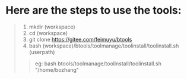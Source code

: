 # Here are the steps to use the tools:
> 1. mkdir (workspace)
> 2. cd (workspace)
> 3. git clone https://gitee.com/feimuyu/btools
> 4. bash (workspace)/btools/toolmanage/toolinstall/toolinstall.sh (userpath)
>> eg: bash btools/toolmanage/toolinstall/toolinstall.sh "/home/bozhang"
